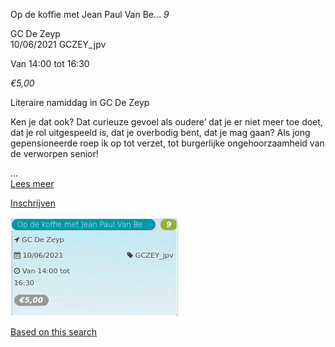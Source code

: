 Op de koffie met Jean Paul Van Be... *9*

GC De Zeyp  
10/06/2021 GCZEY\_jpv  

Van 14:00 tot 16:30

*€5,00*

  

  

Literaire namiddag in GC De Zeyp

Ken je dat ook? Dat curieuze gevoel als oudere’ dat je er niet meer toe doet, dat je rol uitgespeeld is, dat je overbodig bent, dat je mag gaan? Als jong gepensioneerde roep ik op tot verzet, tot burgerlijke ongehoorzaamheid van de verworpen senior!  

...  
[Lees meer](https://tickets.vgc.be/activity/subscribe/GCZEY_jpv)

[Inschrijven](https://tickets.vgc.be/activity/subscribe/GCZEY_jpv)

![](59247.png)

[Based on this search](https://tickets.vgc.be/activity/index?&vrijeplaatsen=1&Age%5B%5D=3%2C4&entity=276)